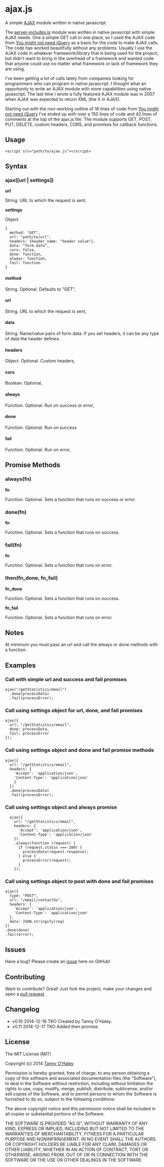 # ajax.js

A simple [AJAX](http://en.wikipedia.org/wiki/Ajax_%28programming%29) module written in native javascript.

The [server-includes.js](https://github.com/tannyo/server-includes.js) module was written in native javascript with simple AJAX needs. One a simple GET call in one place, so I used the AJAX code from [You might not need jQuery](http://youmightnotneedjquery.com/) as a basis for the code to make AJAX calls. The code has worked beautifully without any problems. Usually I use the AJAX code in whatever framework/library that is being used for the project, but didn't want to bring in the overhead of a framework and wanted code that anyone could use no matter what framework or lack of framework they are using.

I've been getting a lot of calls lately from companies looking for programmers who can program in native javascript. I thought what an opportunity to write an AJAX module with more capabilities using native javascript. The last time I wrote a fully featured AJAX module was in 2007 when AJAX was expected to return XML (the X in AJAX).

Starting out with the non-working outline of 16 lines of code from [You might not need jQuery](http://youmightnotneedjquery.com/) I've ended up with over a 150 lines of code and 42 lines of comments at the top of the ajax.js file. The module supports GET, POST, PUT, DELETE, custom headers, CORS, and promises for callback functions.

## Usage

    <script src="path/to/ajax.js"></script>

## Syntax

### ajax([url | settings])

**url**

String. URL to which the request is sent.

**settings**

Object
```
{
  method: "GET",
  url: "path/to/url",
  headers: {header_name: "header value"},
  data: "form data",
  cors: false,
  done: function,
  always: function,
  fail: function
}
```

#### method

String. Optional. Defaults to "GET",

#### url

String. URL to which the request is sent,

#### data

String. Name/value pairs of form data. If you set headers, it can be any type of data the header defines.

#### headers

Object. Optional. Custom headers,

#### cors

Boolean. Optional,

#### always

Function. Optional. Run on success or error,

#### done

Function. Optional. Run on success

#### fail

Function. Optional. Run on error,

## Promise Methods

### always(fn)

**fn**

Function. Optional. Sets a function that runs on success or error.

### done(fn)

**fn**

Function. Optional. Sets a function that runs on success.

### fail(fn)

**fn**

Function. Optional. Sets a function that runs on error.

### then(fn_done, fn_fail)

**fn_done**

Function. Optional. Sets a function that runs on success.

**fn_fail**

Function. Optional. Sets a function that runs on error.

## Notes

At minimum you must pass an url and call the always or done methods with a function.

## Examples

### Call with simple url and success and fail promises

    ajax("/getStatistics/email")
      .done(processData)
      .fail(processError);

### Call using settings object for url, done, and fail promises

    ajax({
      url: "/getStatistics/email",
      done: processData,
      fail: processError
    });

### Call using settings object and done and fail promise methods

    ajax({
      url: "/getStatistics/email",
      headers: {
        'Accept': 'application/json',
        'Content-Type': 'application/json'
        }
      })
      .done(processData)
      .fail(processError);

### Call using settings object and always promise

      ajax({
        url: "/getStatistics/email",
        headers: {
          'Accept': 'application/json',
          'Content-Type': 'application/json'
        })
        .always(function (request) {
          if (request.status === 200) {
            processData(request.response);
          } else {
            processError(request);
          }
        });

### Call using settings object to post with done and fail promises

    ajax({
      type: "POST",
      url: "/email/contactUs",
      headers: {
        'Accept': 'application/json',
        'Content-Type': 'application/json'
      },
      data: JSON.stringify(req)
    })
    .done(done)
    .fail(error);

## Issues

Have a bug? Please create an [issue](https://github.com/tannyo/ajax.js/issues) here on GitHub!

## Contributing

Want to contribute? Great! Just fork the project, make your changes and open a [pull request](https://github.com/tannyo/ajax/pulls).

## Changelog
* v0.10 2014-12-16 TKO Created by Tanny O'Haley.
* v0.11 2014-12-17 TKO Added then promise.

## License

The MIT License (MIT)

Copyright (c) 2014 [Tanny O'Haley](http://tanny.ica.com)

Permission is hereby granted, free of charge, to any person obtaining a copy
of this software and associated documentation files (the "Software"), to deal
in the Software without restriction, including without limitation the rights
to use, copy, modify, merge, publish, distribute, sublicense, and/or sell
copies of the Software, and to permit persons to whom the Software is
furnished to do so, subject to the following conditions:

The above copyright notice and this permission notice shall be included in all
copies or substantial portions of the Software.

THE SOFTWARE IS PROVIDED "AS IS", WITHOUT WARRANTY OF ANY KIND, EXPRESS OR
IMPLIED, INCLUDING BUT NOT LIMITED TO THE WARRANTIES OF MERCHANTABILITY,
FITNESS FOR A PARTICULAR PURPOSE AND NONINFRINGEMENT. IN NO EVENT SHALL THE
AUTHORS OR COPYRIGHT HOLDERS BE LIABLE FOR ANY CLAIM, DAMAGES OR OTHER
LIABILITY, WHETHER IN AN ACTION OF CONTRACT, TORT OR OTHERWISE, ARISING FROM,
OUT OF OR IN CONNECTION WITH THE SOFTWARE OR THE USE OR OTHER DEALINGS IN THE
SOFTWARE.
